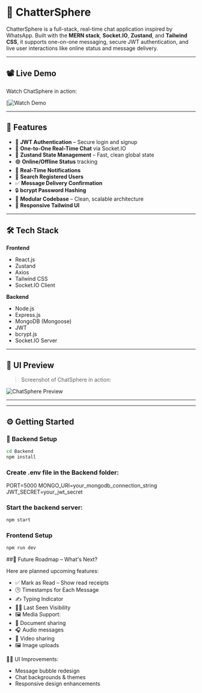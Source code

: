 # 💬 ChatterSphere

ChatterSphere is a full-stack, real-time chat application inspired by WhatsApp. Built with the **MERN stack**, **Socket.IO**, **Zustand**, and **Tailwind CSS**, it supports one-on-one messaging, secure JWT authentication, and live user interactions like online status and message delivery.

---

## 📽️ Live Demo

Watch ChatSphere in action:

[![Watch Demo](https://www.youtube.com/watch?v=WbAIjNBla9o)

---

## 🚀 Features

- 🔐 **JWT Authentication** – Secure login and signup
- 💬 **One-to-One Real-Time Chat** via Socket.IO
- 🧠 **Zustand State Management** – Fast, clean global state
- 🟢 **Online/Offline Status** tracking
- 🔔 **Real-Time Notifications**
- 🔎 **Search Registered Users**
- ✅ **Message Delivery Confirmation**
- 🔒 **bcrypt Password Hashing**
- 🧩 **Modular Codebase** – Clean, scalable architecture
- 💅 **Responsive Tailwind UI**

---

## 🛠 Tech Stack

**Frontend**
- React.js
- Zustand
- Axios
- Tailwind CSS
- Socket.IO Client

**Backend**
- Node.js
- Express.js
- MongoDB (Mongoose)
- JWT
- bcrypt.js
- Socket.IO Server

---

## 📸 UI Preview

> Screenshot of ChatSphere in action:

![ChatSphere Preview](./screenshots/chat-ui.png)

---


---

## ⚙️ Getting Started

### 🔧 Backend Setup

```bash
cd Backend
npm install
```

### Create .env file in the Backend folder:

PORT=5000
MONGO_URI=your_mongodb_connection_string
JWT_SECRET=your_jwt_secret

### Start the backend server:

```bash
npm start
```

### Frontend Setup

```bash
npm run dev
```

##🧠 Future Roadmap – What's Next?

Here are planned upcoming features:

- ✅ Mark as Read – Show read receipts
- 🕒 Timestamps for Each Message
- ✍️ Typing Indicator
- 🕵️‍♂️ Last Seen Visibility
- 🖼️ Media Support:
- 📄 Document sharing
- 🎧 Audio messages
- 🎥 Video sharing
- 🖼️ Image uploads
  
🧑‍🎨 UI Improvements:
- Message bubble redesign
- Chat backgrounds & themes
- Responsive design enhancements
